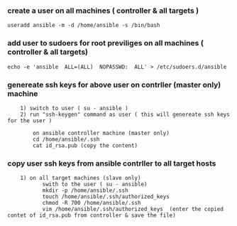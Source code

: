 ### create a user on all machines ( controller & all targets )

	useradd ansible -m -d /home/ansible -s /bin/bash

### add user to sudoers for root previliges  on all machines ( controller & all targets)

	echo -e 'ansible  ALL=(ALL)  NOPASSWD:  ALL' > /etc/sudoers.d/ansible

### genereate ssh keys for above user on contrller (master only) machine 

```
	1) switch to user ( su - ansible )
	2) run "ssh-keygen" command as user ( this will genereate ssh keys for the user ) 
```
```
        on ansible controller machine (master only)
		cd /home/ansible/.ssh 
		cat id_rsa.pub (copy the content)
```
### copy user ssh keys from ansible contrller to all target hosts

```
	1) on all target machines (slave only)
		   swith to the user ( su - ansible)
		   mkdir -p /home/ansible/.ssh
		   touch /home/ansible/.ssh/authorized_keys
		   chmod -R 700 /home/ansible/.ssh
		   vim /home/ansible/.ssh/authorized_keys  (enter the copied contet of id_rsa.pub from controller & save the file)
```	
	

